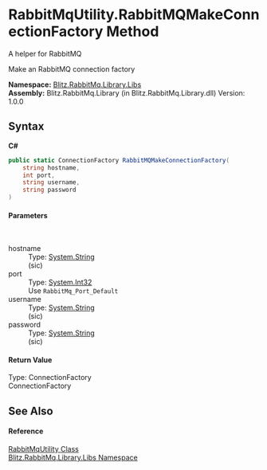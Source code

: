 # RabbitMqUtility.RabbitMQMakeConnectionFactory Method 
A helper for RabbitMQ 

Make an RabbitMQ connection factory

**Namespace:**&nbsp;<a href="2f73640b-4d66-6806-50a9-fe8154d67729.md">Blitz.RabbitMq.Library.Libs</a><br />**Assembly:**&nbsp;Blitz.RabbitMq.Library (in Blitz.RabbitMq.Library.dll) Version: 1.0.0

## Syntax

**C#**<br />
``` C#
public static ConnectionFactory RabbitMQMakeConnectionFactory(
	string hostname,
	int port,
	string username,
	string password
)
```


#### Parameters
&nbsp;<dl><dt>hostname</dt><dd>Type: <a href="https://docs.microsoft.com/dotnet/api/system.string" target="_blank">System.String</a><br />(sic)</dd><dt>port</dt><dd>Type: <a href="https://docs.microsoft.com/dotnet/api/system.int32" target="_blank">System.Int32</a><br />Use `RabbitMq_Port_Default`</dd><dt>username</dt><dd>Type: <a href="https://docs.microsoft.com/dotnet/api/system.string" target="_blank">System.String</a><br />(sic)</dd><dt>password</dt><dd>Type: <a href="https://docs.microsoft.com/dotnet/api/system.string" target="_blank">System.String</a><br />(sic)</dd></dl>

#### Return Value
Type: ConnectionFactory<br />ConnectionFactory

## See Also


#### Reference
<a href="77bd9b3a-51ee-2ae4-1600-194e25b1c020.md">RabbitMqUtility Class</a><br /><a href="2f73640b-4d66-6806-50a9-fe8154d67729.md">Blitz.RabbitMq.Library.Libs Namespace</a><br />